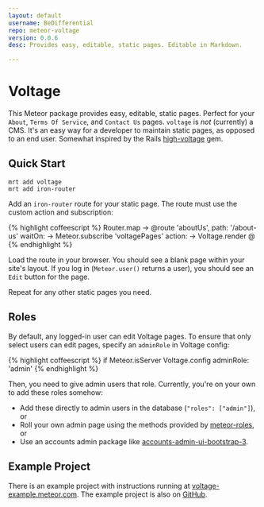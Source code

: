```yaml
---
layout: default
username: BeDifferential
repo: meteor-voltage
version: 0.0.6
desc: Provides easy, editable, static pages. Editable in Markdown.

---
```

# Voltage

This Meteor package provides easy, editable, static pages. Perfect for your `About`,
`Terms Of Service`, and `Contact Us` pages. `voltage` is _not_ (currently) a CMS.
It's an easy way for a developer to maintain static pages, as opposed to an end
user. Somewhat inspired by the Rails
[high-voltage](https://github.com/thoughtbot/high_voltage) gem.

## Quick Start

```
mrt add voltage
mrt add iron-router
```

Add an `iron-router` route for your static page. The route must use the custom
action and subscription:

{% highlight coffeescript %}
Router.map ->
  @route 'aboutUs',
    path: '/about-us'
    waitOn: ->
      Meteor.subscribe 'voltagePages'
    action: ->
      Voltage.render @
{% endhighlight %}

Load the route in your browser. You should see a blank page within your site's
layout. If you log in (`Meteor.user()` returns a user), you should see an `Edit`
button for the page.

Repeat for any other static pages you need.

## Roles

By default, any logged-in user can edit Voltage pages. To ensure that only
select users can edit pages, specify an `adminRole` in Voltage config:

{% highlight coffeescript %}
if Meteor.isServer
  Voltage.config
    adminRole: 'admin'
{% endhighlight %}

Then, you need to give admin users that role. Currently, you're on your own
to add these roles somehow:

* Add these directly to admin users in the database (`"roles": ["admin"]`), or
* Roll your own admin page using the methods provided by [meteor-roles](https://atmosphere.meteor.com/package/roles), or
* Use an accounts admin package like [accounts-admin-ui-bootstrap-3](https://atmosphere.meteor.com/package/accounts-admin-ui-bootstrap-3).

## Example Project

There is an example project with instructions running at
[voltage-example.meteor.com](http://voltage-example.meteor.com). The example project is also on
[GitHub](https://github.com/BeDifferential/voltage-example).
